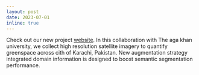 ```yaml
---
layout: post
date: 2023-07-01
inline: true
---
```


Check out our new project [website](https://chunaralab.github.io/GreenSpaceAnalysis/). In this collaboration with The aga khan university, we collect high resolution satellite imagery to quantify greenspace across cith of Karachi, Pakistan. New augmentation strategy integrated domain information is designed to boost semantic segmentation performance.